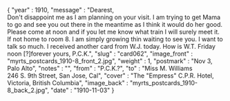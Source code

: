 {
  "year" : 1910,
  "message" : "Dearest,<br>Don't disappoint me as I am planning on your visit. I am trying to get Mama to go and see you out there in the meantime as I think it would do her good. Please come at noon and if you let me know what train I will surely meet it. If not home to room 8. I am simply growing thin waiting to see you. I want to talk so much. I received another card from W.J. today. How is W.T. Friday noon [?]forever yours, P.C.K.",
  "slug" : "card062",
  "image_front" : "myrts_postcards_1910-8_front_2.jpg",
  "weight" : 1,
  "postmark" : "Nov 3,<br>Palo Alto",
  "notes" : "",
  "from" : "P.C.K.?",
  "to" : "Miss M. Williams<br> 246 S. 9th Street, San Jose, Cal",
  "cover" : "The \"Empress\" C.P.R. Hotel, Victoria, British Columbia",
  "image_back" : "myrts_postcards_1910-8_back_2.jpg",
  "date" : "1910-11-03"
}
